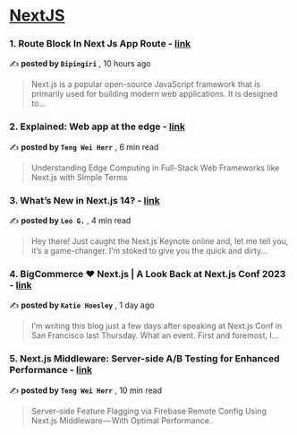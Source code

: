 
<h1><a href=https://medium.com/tag/nextjs/recommended target="_blank" rel="noopener noreferrer">NextJS</a></h1>
<h3>1. Route Block In Next Js App Route - <a href=https://medium.com/@bipingiri27/route-block-in-next-js-app-route-82c35f95eb8b?source=tag_recommended_feed---------0-84----------nextjs----------71ff37e9_6242_49ca_a2f0_d094f12cb201------- target="_blank" rel="noopener noreferrer">link</a></h3>

✍️ **posted by `Bipingiri`** <date> , 10 hours ago</date>

<blockquote>Next.js is a popular open-source JavaScript framework that is primarily used for building modern web applications. It is designed to…</blockquote>

<h3>2. Explained: Web app at the edge - <a href=https://medium.com/gitconnected/explained-web-app-at-the-edge-fb391985a0a5?source=tag_recommended_feed---------1-107----------nextjs----------71ff37e9_6242_49ca_a2f0_d094f12cb201------- target="_blank" rel="noopener noreferrer">link</a></h3>

✍️ **posted by `Teng Wei Herr`** <date> , 6 min read</date>

<blockquote>Understanding Edge Computing in Full-Stack Web Frameworks like Next.js with Simple Terms</blockquote>

<h3>3. What’s New in Next.js 14? - <a href=https://medium.com/javascript-in-plain-english/whats-new-in-next-js-14-c49f9167b7c3?source=tag_recommended_feed---------2-85----------nextjs----------71ff37e9_6242_49ca_a2f0_d094f12cb201------- target="_blank" rel="noopener noreferrer">link</a></h3>

✍️ **posted by `Leo G.`** <date> , 4 min read</date>

<blockquote>Hey there! Just caught the Next.js Keynote online and, let me tell you, it’s a game-changer. I’m stoked to give you the quick and dirty…</blockquote>

<h3>4. BigCommerce ❤️ Next.js | A Look Back at Next.js Conf 2023 - <a href=https://medium.com/bigcommerce-developer-blog/bigcommerce-️-next-js-a-look-back-at-next-js-conf-2023-72df27c886f5?source=tag_recommended_feed---------3-84----------nextjs----------71ff37e9_6242_49ca_a2f0_d094f12cb201------- target="_blank" rel="noopener noreferrer">link</a></h3>

✍️ **posted by `Katie Hoesley`** <date> , 1 day ago</date>

<blockquote>I’m writing this blog just a few days after speaking at Next.js Conf in San Francisco last Thursday. What an event. First and foremost, I…</blockquote>

<h3>5. Next.js Middleware: Server-side A/B Testing for Enhanced Performance - <a href=https://medium.com/gitconnected/next-js-middleware-server-side-a-b-testing-for-enhanced-performance-f13ed0aa0b40?source=tag_recommended_feed---------4-107----------nextjs----------71ff37e9_6242_49ca_a2f0_d094f12cb201------- target="_blank" rel="noopener noreferrer">link</a></h3>

✍️ **posted by `Teng Wei Herr`** <date> , 10 min read</date>

<blockquote>Server-side Feature Flagging via Firebase Remote Config Using Next.js Middleware — With Optimal Performance.</blockquote>

